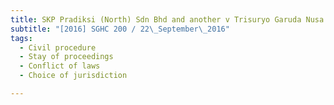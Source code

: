 ```yaml
---
title: SKP Pradiksi (North) Sdn Bhd and another v Trisuryo Garuda Nusa Pte Ltd 
subtitle: "[2016] SGHC 200 / 22\_September\_2016"
tags:
  - Civil procedure
  - Stay of proceedings
  - Conflict of laws
  - Choice of jurisdiction

---
```


